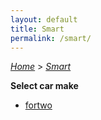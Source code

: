 ```yaml
---
layout: default
title: Smart
permalink: /smart/
---
```

[*Home*](/) > [*Smart*](/smart/)

**Select car make**

- [fortwo](/smart/fortwo/)
